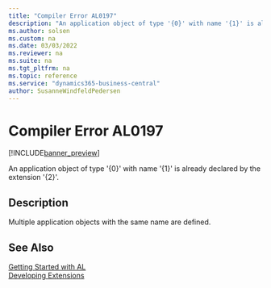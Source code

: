 ```yaml
---
title: "Compiler Error AL0197"
description: "An application object of type '{0}' with name '{1}' is already declared by the extension '{2}'."
ms.author: solsen
ms.custom: na
ms.date: 03/03/2022
ms.reviewer: na
ms.suite: na
ms.tgt_pltfrm: na
ms.topic: reference
ms.service: "dynamics365-business-central"
author: SusanneWindfeldPedersen
---
```

[//]: # (START>DO_NOT_EDIT)
[//]: # (IMPORTANT:Do not edit any of the content between here and the END>DO_NOT_EDIT.)
[//]: # (Any modifications should be made in the .xml files in the ModernDev repo.)
# Compiler Error AL0197

[!INCLUDE[banner_preview](../includes/banner_preview.md)]

An application object of type '{0}' with name '{1}' is already declared by the extension '{2}'.

## Description
Multiple application objects with the same name are defined.  

[//]: # (IMPORTANT: END>DO_NOT_EDIT)
## See Also  
[Getting Started with AL](../devenv-get-started.md)  
[Developing Extensions](../devenv-dev-overview.md)  
